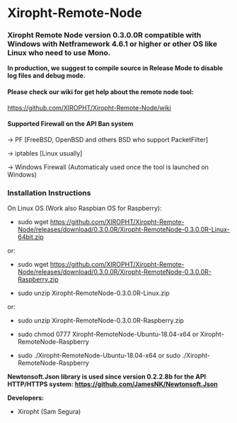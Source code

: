# Xiropht-Remote-Node
<h3>Xiropht Remote Node version 0.3.0.0R compatible with Windows with Netframework 4.6.1 or higher or other OS like Linux who need to use Mono.</h3>

**In production, we suggest to compile source in Release Mode to disable log files and debug mode.**

<h4>Please check our wiki for get help about the remote node tool:</h4>

https://github.com/XIROPHT/Xiropht-Remote-Node/wiki

<h4>Supported Firewall on the API Ban system</h4>

-> PF [FreeBSD, OpenBSD and others BSD who support PacketFilter]

-> iptables [Linux usually]

-> Windows Firewall (Automaticaly used once the tool is launched on Windows)

<h3>Installation Instructions</h3>

On Linux OS (Work also Raspbian OS for Raspberry):

- sudo wget https://github.com/XIROPHT/Xiropht-Remote-Node/releases/download/0.3.0.0R/Xiropht-RemoteNode-0.3.0.0R-Linux-64bit.zip

or:

- sudo wget https://github.com/XIROPHT/Xiropht-Remote-Node/releases/download/0.3.0.0R/Xiropht-RemoteNode-0.3.0.0R-Raspberry.zip

- sudo unzip Xiropht-RemoteNode-0.3.0.0R-Linux.zip

or:

- sudo unzip Xiropht-RemoteNode-0.3.0.0R-Raspberry.zip

- sudo chmod 0777 Xiropht-RemoteNode-Ubuntu-18.04-x64 or Xiropht-RemoteNode-Raspberry

- sudo ./Xiropht-RemoteNode-Ubuntu-18.04-x64 or sudo ./Xiropht-RemoteNode-Raspberry

**Newtonsoft.Json library is used since version 0.2.2.8b for the API HTTP/HTTPS system: https://github.com/JamesNK/Newtonsoft.Json**

**Developers:**

- Xiropht (Sam Segura)
